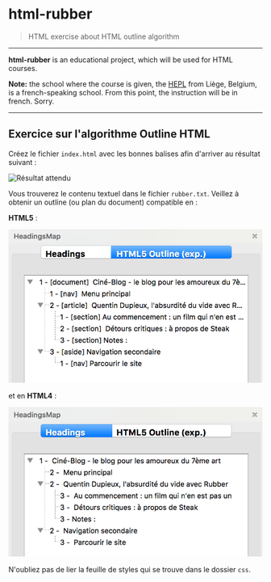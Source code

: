 # html-rubber

> HTML exercise about HTML outline algorithm

* * *

**html-rubber** is an educational project, which will be used for HTML courses.

**Note:** the school where the course is given, the [HEPL](http://www.provincedeliege.be/hauteecole) from Liège, Belgium, is a french-speaking school. From this point, the instruction will be in french. Sorry.

* * *

## Exercice sur l'algorithme Outline HTML

Créez le fichier `index.html` avec les bonnes balises afin d'arriver au résultat suivant :

![Résultat attendu](./rendu.png)


Vous trouverez le contenu textuel dans le fichier `rubber.txt`.
Veillez à obtenir un outline (ou plan du document) compatible en :

**HTML5** : 

![Résultat attendu](./outline-html5.png)

et en **HTML4** :

![Résultat attendu](./outline-html4.png)

N'oubliez pas de lier la feuille de styles qui se trouve dans le dossier `css`.